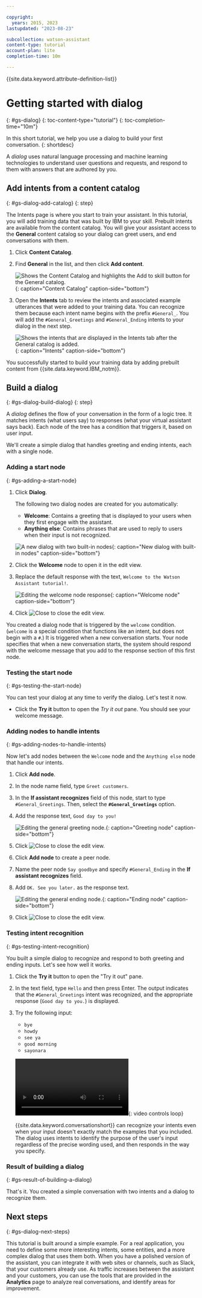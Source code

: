 ```yaml
---

copyright:
  years: 2015, 2023
lastupdated: "2023-08-23"

subcollection: watson-assistant
content-type: tutorial
account-plan: lite
completion-time: 10m

---
```


{{site.data.keyword.attribute-definition-list}}
 
# Getting started with dialog
{: #gs-dialog}
{: toc-content-type="tutorial"}
{: toc-completion-time="10m"}

In this short tutorial, we help you use a dialog to build your first conversation.
{: shortdesc}

A *dialog* uses natural language processing and machine learning technologies to understand user questions and requests, and respond to them with answers that are authored by you.

## Add intents from a content catalog
{: #gs-dialog-add-catalog}
{: step}

The Intents page is where you start to train your assistant. In this tutorial, you will add training data that was built by IBM to your skill. Prebuilt intents are available from the content catalog. You will give your assistant access to the **General** content catalog so your dialog can greet users, and end conversations with them.

1.  Click **Content Catalog**.

1.  Find **General** in the list, and then click **Add content**.

    ![Shows the Content Catalog and highlights the Add to skill button for the General catalog.](images/gs-add-content-catalog.png){: caption="Content Catalog" caption-side="bottom"}

1.  Open the **Intents** tab to review the intents and associated example utterances that were added to your training data. You can recognize them because each intent name begins with the prefix `#General_`. You will add the `#General_Greetings` and `#General_Ending` intents to your dialog in the next step.

    ![Shows the intents that are displayed in the Intents tab after the General catalog is added.](images/gs-general-content-added.png){: caption="Intents" caption-side="bottom"}

You successfully started to build your training data by adding prebuilt content from {{site.data.keyword.IBM_notm}}.

## Build a dialog
{: #gs-dialog-build-dialog}
{: step}

A *dialog* defines the flow of your conversation in the form of a logic tree. It matches intents (what users say) to responses (what your virtual assistant says back). Each node of the tree has a condition that triggers it, based on user input.

We'll create a simple dialog that handles greeting and ending intents, each with a single node.

### Adding a start node
{: #gs-adding-a-start-node}

1. Click **Dialog**.

    The following two dialog nodes are created for you automatically:

    - **Welcome**: Contains a greeting that is displayed to your users when they first engage with the assistant.
    - **Anything else**: Contains phrases that are used to reply to users when their input is not recognized.

    ![A new dialog with two built-in nodes](images/gs-new-dialog.png){: caption="New dialog with built-in nodes" caption-side="bottom"}

1.  Click the **Welcome** node to open it in the edit view.

1.  Replace the default response with the text, `Welcome to the Watson Assistant tutorial!`.

    ![Editing the welcome node response](images/gs-edit-welcome-node.png){: caption="Welcome node" caption-side="bottom"}

1.  Click ![Close](images/close.png) to close the edit view.

You created a dialog node that is triggered by the `welcome` condition. (`welcome` is a special condition that functions like an intent, but does not begin with a `#`.) It is triggered when a new conversation starts. Your node specifies that when a new conversation starts, the system should respond with the welcome message that you add to the response section of this first node.

### Testing the start node
{: #gs-testing-the-start-node}

You can test your dialog at any time to verify the dialog. Let's test it now.

- Click the **Try it** button to open the *Try it out* pane. You should see your welcome message.

### Adding nodes to handle intents
{: #gs-adding-nodes-to-handle-intents}

Now let's add nodes between the `Welcome` node and the `Anything else` node that handle our intents.

1.  Click **Add node**.

1.  In the node name field, type `Greet customers`.

1.  In the **If assistant recognizes** field of this node, start to type `#General_Greetings`. Then, select the **`#General_Greetings`** option.

1.  Add the response text, `Good day to you!`

    ![Editing the general greeting node.](images/gs-add-greeting-node.png){: caption="Greeting node" caption-side="bottom"}

1.  Click ![Close](images/close.png) to close the edit view.

1.  Click **Add node** to create a peer node. 

1.  Name the peer node `Say goodbye` and specify `#General_Ending` in the **If assistant recognizes** field. 

1.  Add `OK. See you later.` as the response text.

    ![Editing the general ending node.](images/gs-add-ending-node.png){: caption="Ending node" caption-side="bottom"}

1.  Click ![Close](images/close.png) to close the edit view.

### Testing intent recognition
{: #gs-testing-intent-recognition}

You built a simple dialog to recognize and respond to both greeting and ending inputs. Let's see how well it works.

1.  Click the **Try it** button to open the "Try it out" pane.

1.  In the text field, type `Hello` and then press Enter. The output indicates that the `#General_Greetings` intent was recognized, and the appropriate response (`Good day to you.`) is displayed.

1.  Try the following input:
    - `bye`
    - `howdy`
    - `see ya`
    - `good morning`
    - `sayonara`

    ![Testing the dialog in the Try it out pane](images/gs-try-it.mp4){: video controls loop}

    {{site.data.keyword.conversationshort}} can recognize your intents even when your input doesn't exactly match the examples that you included. The dialog uses intents to identify the purpose of the user's input regardless of the precise wording used, and then responds in the way you specify.

### Result of building a dialog
{: #gs-result-of-building-a-dialog}

That's it. You created a simple conversation with two intents and a dialog to recognize them.

## Next steps
{: #gs-dialog-next-steps}

This tutorial is built around a simple example. For a real application, you need to define some more interesting intents, some entities, and a more complex dialog that uses them both. When you have a polished version of the assistant, you can integrate it with web sites or channels, such as Slack, that your customers already use. As traffic increases between the assistant and your customers, you can use the tools that are provided in the **Analytics** page to analyze real conversations, and identify areas for improvement.

